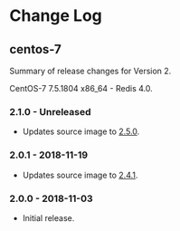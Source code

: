 # Change Log

## centos-7

Summary of release changes for Version 2.

CentOS-7 7.5.1804 x86_64 - Redis 4.0.

### 2.1.0 - Unreleased

- Updates source image to [2.5.0](https://github.com/jdeathe/centos-ssh/releases/tag/2.5.0).

### 2.0.1 - 2018-11-19

- Updates source image to [2.4.1](https://github.com/jdeathe/centos-ssh/releases/tag/2.4.1).

### 2.0.0 - 2018-11-03

- Initial release.
